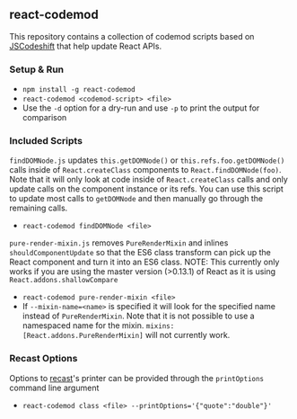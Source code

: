 ## react-codemod

This repository contains a collection of codemod scripts based on
[JSCodeshift](https://github.com/facebook/jscodeshift) that help update React
APIs.

### Setup & Run

  * `npm install -g react-codemod`
  * `react-codemod <codemod-script> <file>`
  * Use the `-d` option for a dry-run and use `-p` to print the output
    for comparison

### Included Scripts

`findDOMNode.js` updates `this.getDOMNode()` or `this.refs.foo.getDOMNode()`
calls inside of `React.createClass` components to `React.findDOMNode(foo)`. Note
that it will only look at code inside of `React.createClass` calls and only
update calls on the component instance or its refs. You can use this script to
update most calls to `getDOMNode` and then manually go through the remaining
calls.

  * `react-codemod findDOMNode <file>`

`pure-render-mixin.js` removes `PureRenderMixin` and inlines
`shouldComponentUpdate` so that the ES6 class transform can pick up the React
component and turn it into an ES6 class. NOTE: This currently only works if you
are using the master version (>0.13.1) of React as it is using
`React.addons.shallowCompare`

 * `react-codemod pure-render-mixin <file>`
 * If `--mixin-name=<name>` is specified it will look for the specified name
   instead of `PureRenderMixin`. Note that it is not possible to use a
   namespaced name for the mixin. `mixins: [React.addons.PureRenderMixin]` will
   not currently work.

### Recast Options

Options to [recast](https://github.com/benjamn/recast)'s printer can be provided
through the `printOptions` command line argument

 * `react-codemod class <file> --printOptions='{"quote":"double"}'`
